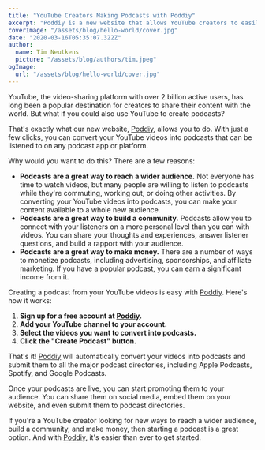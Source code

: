 ```yaml
---
title: "YouTube Creators Making Podcasts with Poddiy"
excerpt: "Poddiy is a new website that allows YouTube creators to easily convert their videos into podcasts. With just a few clicks, you can create a podcast that can be listened to on any podcast app or platform."
coverImage: "/assets/blog/hello-world/cover.jpg"
date: "2020-03-16T05:35:07.322Z"
author:
  name: Tim Neutkens
  picture: "/assets/blog/authors/tim.jpeg"
ogImage:
  url: "/assets/blog/hello-world/cover.jpg"
---
```


YouTube, the video-sharing platform with over 2 billion active users, has long been a popular destination for creators to share their content with the world. But what if you could also use YouTube to create podcasts?

That's exactly what our new website, [Poddiy](https://poddiy.xyz), allows you to do. With just a few clicks, you can convert your YouTube videos into podcasts that can be listened to on any podcast app or platform.

Why would you want to do this? There are a few reasons:

* **Podcasts are a great way to reach a wider audience.** Not everyone has time to watch videos, but many people are willing to listen to podcasts while they're commuting, working out, or doing other activities. By converting your YouTube videos into podcasts, you can make your content available to a whole new audience.
* **Podcasts are a great way to build a community.** Podcasts allow you to connect with your listeners on a more personal level than you can with videos. You can share your thoughts and experiences, answer listener questions, and build a rapport with your audience.
* **Podcasts are a great way to make money.** There are a number of ways to monetize podcasts, including advertising, sponsorships, and affiliate marketing. If you have a popular podcast, you can earn a significant income from it.

Creating a podcast from your YouTube videos is easy with [Poddiy](https://poddiy.xyz). Here's how it works:

1. **Sign up for a free account at [Poddiy](https://poddiy.xyz).**
2. **Add your YouTube channel to your account.**
3. **Select the videos you want to convert into podcasts.**
4. **Click the "Create Podcast" button.**

That's it! [Poddiy](https://poddiy.xyz) will automatically convert your videos into podcasts and submit them to all the major podcast directories, including Apple Podcasts, Spotify, and Google Podcasts.

Once your podcasts are live, you can start promoting them to your audience. You can share them on social media, embed them on your website, and even submit them to podcast directories.

If you're a YouTube creator looking for new ways to reach a wider audience, build a community, and make money, then starting a podcast is a great option. And with [Poddiy](https://poddiy.xyz), it's easier than ever to get started.
